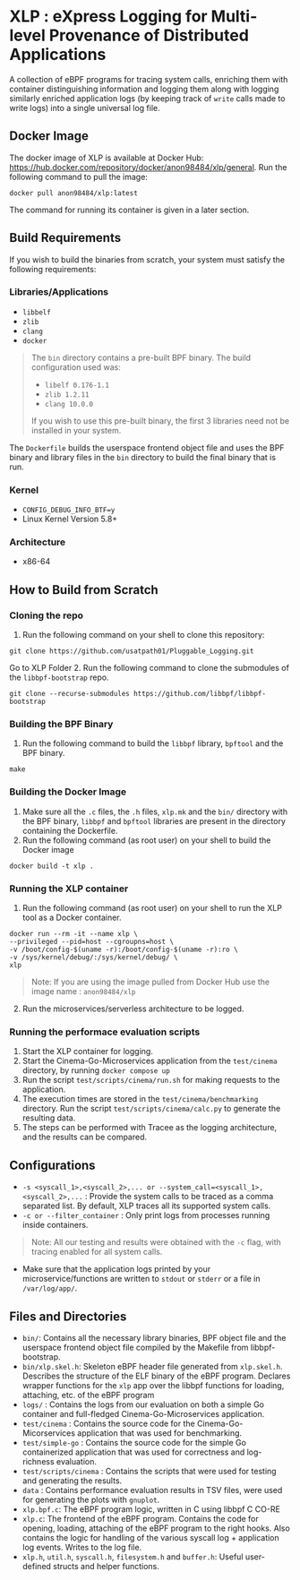 # XLP : eXpress Logging for Multi-level Provenance of Distributed Applications

A collection of eBPF programs for tracing system calls, enriching them with container distinguishing information and logging them along with logging similarly enriched application logs (by keeping track of `write` calls made to write logs) into a single universal log file.

## Docker Image
The docker image of XLP is available at Docker Hub: https://hub.docker.com/repository/docker/anon98484/xlp/general. Run the following command to pull the image:
```
docker pull anon98484/xlp:latest
```
The command for running its container is given in a later section.

## Build Requirements
If you wish to build the binaries from scratch, your system must satisfy the following requirements:
### Libraries/Applications
- `libbelf`
- `zlib`
- `clang`
- `docker`

> The `bin` directory contains a pre-built BPF binary. The build configuration used was:
>- `libelf 0.176-1.1`
>- `zlib 1.2.11`
>- `clang 10.0.0`
>
>If you wish to use this pre-built binary, the first 3 libraries need not be installed in your system.

The `Dockerfile` builds the userspace frontend object file and uses the BPF binary and library files in the `bin` directory to build the final binary that is run.

### Kernel
- `CONFIG_DEBUG_INFO_BTF=y`
- Linux Kernel Version 5.8+

### Architecture
- x86-64

## How to Build from Scratch
### Cloning the repo
1. Run the following command on your shell to clone this repository:
```
git clone https://github.com/usatpath01/Pluggable_Logging.git
```
Go to XLP Folder
2. Run the following command to clone the submodules of the  `libbpf-bootstrap` repo.
```
git clone --recurse-submodules https://github.com/libbpf/libbpf-bootstrap
```
### Building the BPF Binary
1. Run the following command to build the `libbpf` library, `bpftool` and the BPF binary.
```
make
```
### Building the Docker Image
1. Make sure all the `.c` files, the `.h` files, `xlp.mk` and the `bin/` directory with the BPF binary, `libbpf` and `bpftool` libraries are present in the directory containing the Dockerfile.
2. Run the following command (as root user) on your shell to build the Docker image
```
docker build -t xlp .
```
### Running the XLP container
1. Run the following command (as root user) on your shell to run the XLP tool as a Docker container.
```
docker run --rm -it --name xlp \
--privileged --pid=host --cgroupns=host \
-v /boot/config-$(uname -r):/boot/config-$(uname -r):ro \
-v /sys/kernel/debug/:/sys/kernel/debug/ \
xlp
```
> Note: If you are using the image pulled from Docker Hub use the image name : `anon98484/xlp`
2. Run the microservices/serverless architecture to be logged.

### Running the performace evaluation scripts
1. Start the XLP container for logging.
2. Start the Cinema-Go-Microservices application from the `test/cinema` directory, by running `docker compose up`
3. Run the script `test/scripts/cinema/run.sh` for making requests to the application.
4. The execution times are stored in the `test/cinema/benchmarking` directory. Run the script `test/scripts/cinema/calc.py` to generate the resulting data.
5. The steps can be performed with Tracee as the logging architecture, and the results can be compared.

## Configurations
- `-s <syscall_1>,<syscall_2>,... or --system_call=<syscall_1>,<syscall_2>,...` : Provide the system calls to be traced as a comma separated list. By default, XLP traces all its supported system calls.
- `-c or --filter_container` : Only print logs from processes running inside containers.
> Note: All our testing and results were obtained with the `-c` flag, with tracing enabled for all system calls.
- Make sure that the application logs printed by your microservice/functions are written to `stdout` or `stderr` or a file in `/var/log/app/`.

## Files and Directories
- `bin/`: Contains all the necessary library binaries, BPF object file and the userspace frontend object file compiled by the Makefile from libbpf-bootstrap.
- `bin/xlp.skel.h`: Skeleton eBPF header file generated from `xlp.skel.h`. Describes the structure of the ELF binary of the eBPF program. Declares wrapper functions for the `xlp` app over the libbpf functions for loading, attaching, etc. of the eBPF program
- `logs/` : Contains the logs from our evaluation on both a simple Go container and full-fledged Cinema-Go-Microservices application.
- `test/cinema` : Contains the source code for the Cinema-Go-Micorservices application that was used for benchmarking.
- `test/simple-go` : Contains the source code for the simple Go containerized application that was used for correctness and log-richness evaluation.
- `test/scripts/cinema` : Contains the scripts that were used for testing and generating the results.
- `data` : Contains performance evaluation results in TSV files, were used for generating the plots with `gnuplot`.
- `xlp.bpf.c`: The eBPF program logic, written in C using libbpf C CO-RE
- `xlp.c`: The frontend of the eBPF program. Contains the code for opening, loading, attaching of the eBPF program to the right hooks. Also contains the logic for handling of the various syscall log + application log events. Writes to the log file.
- `xlp.h`, `util.h`, `syscall.h`, `filesystem.h` and `buffer.h`: Useful user-defined structs and helper functions.
